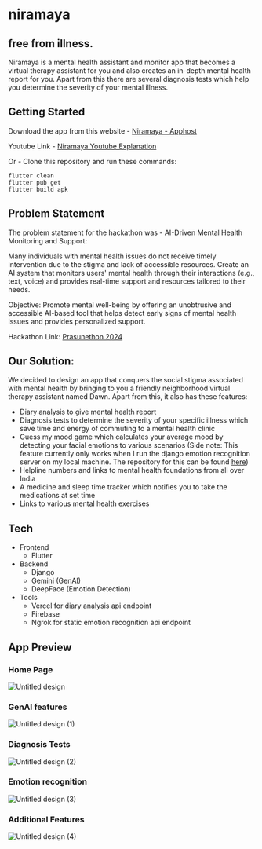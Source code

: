 # niramaya

## free from illness.
Niramaya is a mental health assistant and monitor app that becomes a virtual therapy assistant for you and also creates an in-depth mental health report for you. Apart from this there are several diagnosis tests which help you determine the severity of your mental illness. 

## Getting Started

Download the app from this website - [Niramaya - Apphost](https://appho.st/d/1uHwjk8U)

Youtube Link - [Niramaya Youtube Explanation](https://www.youtube.com/watch?v=zFcgxMAaYa8)

Or - Clone this repository and run these commands:
```
flutter clean
flutter pub get
flutter build apk
```
## Problem Statement

The problem statement for the hackathon was -
AI-Driven Mental Health Monitoring and Support:

Many individuals with mental health issues do not receive timely intervention due to the stigma and lack of accessible resources. Create an AI system that monitors users' mental health through their interactions (e.g., text, voice) and provides real-time support and resources tailored to their needs.

Objective: Promote mental well-being by offering an unobtrusive and accessible AI-based tool that helps detect early signs of mental health issues and provides personalized support.

Hackathon Link: [Prasunethon 2024](https://unstop.com/hackathons/prasunethon-prasunet-company-1018553)

## Our Solution:

We decided to design an app that conquers the social stigma associated with mental health by bringing to you a friendly neighborhood virtual therapy assistant named Dawn. Apart from this, it also has these features:

* Diary analysis to give mental health report
* Diagnosis tests to determine the severity of your specific illness which save time and energy of commuting to a mental health clinic
* Guess my mood game which calculates your average mood by detecting your facial emotions to various scenarios (Side note: This feature currently only works when I run the django emotion recognition server on my local machine. The repository for this can be found [here](https://github.com/gargibendale/face_recognition_api))
* Helpline numbers and links to mental health foundations from all over India
* A medicine and sleep time tracker which notifies you to take the medications at set time
* Links to various mental health exercises

## Tech

* Frontend
  * Flutter
* Backend
  * Django
  * Gemini (GenAI)
  * DeepFace (Emotion Detection)
* Tools
  * Vercel for diary analysis api endpoint
  * Firebase
  * Ngrok for static emotion recognition api endpoint
    
## App Preview

### Home Page
![Untitled design](https://github.com/gargibendale/niramaya/assets/121033752/420e4208-5a51-4586-819b-968c58a29463)
### GenAI features
![Untitled design (1)](https://github.com/gargibendale/niramaya/assets/121033752/fe518274-1b59-4af9-9ee7-1d8cd590b5e3)
### Diagnosis Tests
![Untitled design (2)](https://github.com/gargibendale/niramaya/assets/121033752/cfad54f8-7dfa-4159-9f75-ae4cf999e14f)
### Emotion recognition
![Untitled design (3)](https://github.com/gargibendale/niramaya/assets/121033752/c06c20af-6fc3-4c9b-87a3-0357f200467a)
### Additional Features
![Untitled design (4)](https://github.com/gargibendale/niramaya/assets/121033752/8ca212d8-22a6-44bb-9f93-3b0bed07bc51)
